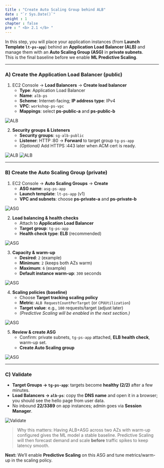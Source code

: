 ```yaml
---
title : "Create Auto Scaling Group behind ALB"
date : "`r Sys.Date()`"
weight : 1
chapter : false
pre : " <b> 2.1 </b> "
---
```


In this step, you will place your application instances (from **Launch Template `lt-ps-app`**) behind an **Application Load Balancer (ALB)** and manage them with an **Auto Scaling Group (ASG)** in **private subnets**.  
This is the final baseline before we enable **ML Predictive Scaling**.

---

### A) Create the Application Load Balancer (public)
1. EC2 Console → **Load Balancers** → **Create load balancer**
   - **Type**: Application Load Balancer
   - **Name**: `alb-ps`
   - **Scheme**: Internet-facing; **IP address type**: IPv4
   - **VPC**: `workshop-ps-vpc`
   - **Mappings**: select **ps-public-a** and **ps-public-b**

![ALB](/images/2.prerequisite/035-create-alb.png)

2. **Security groups & Listeners**
   - **Security groups**: `sg-alb-public`
   - **Listener**: HTTP :80 → **Forward** to target group `tg-ps-app`
   - *(Optional)* Add HTTPS :443 later when ACM cert is ready.

![ALB](/images/2.prerequisite/036-alb-security.png)
![ALB](/images/2.prerequisite/037-tg-attach.png)

---

### B) Create the Auto Scaling Group (private)
1. EC2 Console → **Auto Scaling Groups** → **Create**
   - **ASG name**: `asg-ps-app`
   - **Launch template**: `lt-ps-app` (v1)
   - **VPC and subnets**: choose **ps-private-a** and **ps-private-b**

![ASG](/images/2.prerequisite/038-create-asg.png)

2. **Load balancing & health checks**
   - Attach to **Application Load Balancer**
   - **Target group**: `tg-ps-app`
   - **Health check type**: **ELB** (recommended)

![ASG](/images/2.prerequisite/039-asg-loadbalancing.png)

3. **Capacity & warm-up**
   - **Desired**: `2` (example)
   - **Minimum**: `2` (keeps both AZs warm)
   - **Maximum**: `6` (example)
   - **Default instance warm-up**: `300` seconds

![ASG](/images/2.prerequisite/040-asg-capacity.png)

4. **Scaling policies (baseline)**
   - Choose **Target tracking scaling policy**
   - **Metric**: `ALB RequestCountPerTarget` (or `CPUUtilization`)
   - **Target value**: e.g., `100` requests/target (adjust later)
   - *(Predictive Scaling will be enabled in the next section.)*

![ASG](/images/2.prerequisite/041-asg-scaling.png)

5. **Review & create ASG**
   - Confirm: private subnets, `tg-ps-app` attached, **ELB health check**, warm-up set.
   - **Create Auto Scaling group**

![ASG](/images/2.prerequisite/042-asg-review.png)

---

### C) Validate
- **Target Groups → `tg-ps-app`**: targets become **healthy (2/2)** after a few minutes.
- **Load Balancers → `alb-ps`**: copy the **DNS name** and open it in a browser; you should see the hello page from user data.
- No inbound **22/3389** on app instances; admin goes via **Session Manager**.

![Validate](/images/2.prerequisite/043-validate-alb.png)

> Why this matters: Having ALB+ASG across two AZs with warm-up configured gives the ML model a stable baseline. Predictive Scaling will then forecast demand and scale **before** traffic spikes to keep latency smooth.

**Next:** We’ll enable **Predictive Scaling** on this ASG and tune metrics/warm-up in the scaling policy.


